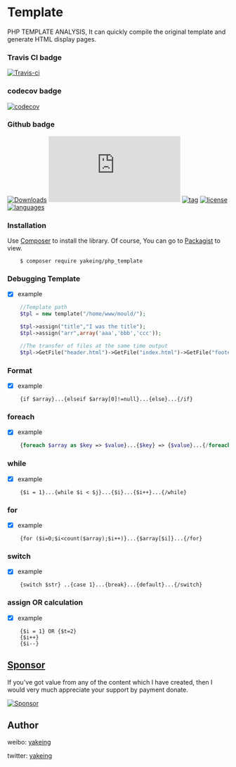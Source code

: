# Template

PHP TEMPLATE ANALYSIS, It can quickly compile the original template and generate HTML display pages.

### Travis CI badge

[![Travis-ci](https://api.travis-ci.com/yakeing/php_template.svg?branch=master)](https://travis-ci.com/yakeing/php_template)

### codecov badge

[![codecov](https://codecov.io/gh/yakeing/php_template/branch/master/graph/badge.svg)](https://codecov.io/gh/yakeing/php_template)

### Github badge

[![Downloads](https://img.shields.io/github/downloads/yakeing/php_template/total?color=dfb317&logo=github)](../../)
[![Size](https://img.shields.io/github/size/yakeing/php_template/src/template.php?color=b36d41&logo=github)](src/template.php)
[![tag](https://img.shields.io/github/v/tag/yakeing/php_template?color=28a745&logo=github)](../../releases)
[![license](https://img.shields.io/github/license/yakeing/php_template?color=FE7D37&logo=github)](LICENSE)
[![languages](https://img.shields.io/badge/languages-php-007EC6?logo=github)](../../search?l=php)

### Installation

Use [Composer](https://getcomposer.org) to install the library.
Of course, You can go to [Packagist](https://packagist.org/packages/yakeing/php_template) to view.

```
    $ composer require yakeing/php_template
```

### Debugging Template

- [x] example

```php
    //Template path
    $tpl = new template("/home/www/mould/");

    $tpl->assign("title","I was the title");
    $tpl->assign("arr",array('aaa','bbb','ccc'));

    //The transfer of files at the same time output
    $tpl->GetFile("header.html")->GetFile("index.html")->GetFile("footer.html")->render();
```

### Format

- [x] example

```
    {if $array}...{elseif $array[0]!=null}...{else}...{/if}
```

### foreach

- [x] example

```php
    {foreach $array as $key => $value}...{$key} => {$value}...{/foreach}
```

### while

- [x] example

```
    {$i = 1}...{while $i < $j}...{$i}...{$i++}...{/while}
```

### for

- [x] example

```
    {for ($i=0;$i<count($array);$i++)}...{$array[$i]}...{/for}
```

### switch

- [x] example

```
    {switch $str} ..{case 1}...{break}...{default}...{/switch}
```

### assign OR calculation

- [x] example

```
    {$i = 1} OR {$t=2}
    {$i++}
    {$i--}
```

[Sponsor](https://github.com/yakeing/Documentation/blob/master/Sponsor/README.md)
---
If you've got value from any of the content which I have created, then I would very much appreciate your support by payment donate.

[![Sponsor](https://img.shields.io/badge/-Sponsor-EA4AAA?logo=google%20fit&logoColor=FFFFFF)](https://github.com/yakeing/Documentation/blob/master/Sponsor/README.md)

Author
---

weibo: [yakeing](https://weibo.com/yakeing)

twitter: [yakeing](https://twitter.com/yakeing)
